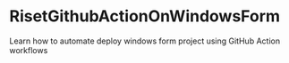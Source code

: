 # RisetGithubActionOnWindowsForm

Learn how to automate deploy windows form project using GitHub Action workflows
